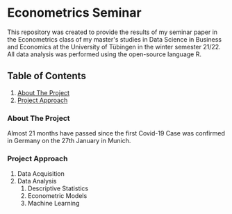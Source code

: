 # Econometrics Seminar 
This repository was created to provide the results of my seminar paper in the Econometrics class of my master's studies in Data Science in Business and Economics at the University of Tübingen in the winter semester 21/22. <br>
All data analysis was performed using the open-source language R. 


## Table of Contents   
1. [About The Project](#about-the-project)  
2. [Project Approach](#project-approach)  

### About The Project

Almost 21 months have passed since the first Covid-19 Case was confirmed in Germany on the 27th January in Munich. <br>

### Project Approach

1. Data Acquisition
2. Data Analysis
   1. Descriptive Statistics
   2. Econometric Models
   3. Machine Learning
